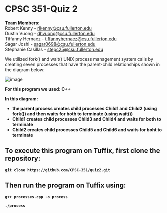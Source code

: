 # CPSC 351-Quiz 2
<b>Team Members:</b><br>
 Robert Kenny - rlkenny@csu.fullerton.edu<br>
 Dustin Vuong - dhvuong@csu.fullerton.edu<br>
 Tiffanny Hernaez - tiffannyhernaez@csu.fullerton.edu<br>
 Sagar Joshi - sagar0698@csu.fullerton.edu<br>
 Stephanie Casillas - stepc25@csu.fullerton.edu<br>
 
 We utilized fork() and wait() UNIX process management system calls by creating seven processes that have the parent-child relationships shown in the diagram below:
 
 ![image](https://user-images.githubusercontent.com/55200206/96838907-55149d00-13fd-11eb-8f12-73658fcca24f.png)

<b>For this program we used: C++<b>
 
 In this diagram:
 * the parent process creates child processes <b>Child1<b> and <b>Child2<b> (using fork()) and then waits for both to terminate (using wait())
 * <b>Child1<b> creates child processes <b>Child3<b> and <b>Child4<b> and waits for both to terminate
 * <b>Child2<b> creates child processes <b>Child5<b> and <b>Child6<b> and waits for boht to terminate

## To execute this program on Tuffix, first clone the repository:
`git clone https://github.com/CPSC-351/quiz2.git`

## Then run the program on Tuffix using:
`g++ processes.cpp -o process`

`./process`
